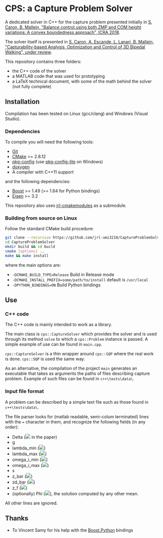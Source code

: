 CPS: a Capture Problem Solver
=============================

A dedicated solver in C++ for the capture problem presented initially in 
[S. Caron, B. Mallein, "Balance control using both ZMP and COM height variations: A convex boundedness approach", ICRA 2018](https://hal.archives-ouvertes.fr/hal-01590509/document).

The solver itself is presented in
[S. Caron, A. Escande, L. Lanari, B. Mallein, "Capturability-based Analysis, Optimization and Control of 3D Bipedal Walking", under review](https://hal.archives-ouvertes.fr/hal-01689331/document).

This repository contains three folders:
 - the C++ code of the solver
 - a MATLAB code that was used for prototyping
 - a LaTeX technical document, with some of the math behind the solver (not fully complete)

Installation
------------

Compilation has been tested on Linux (gcc/clang) and Windows (Visual Studio).

### Dependencies

To compile you will need the following tools:

 * [Git](https://git-scm.com/)
 * [CMake](https://cmake.org/) >= 2.8.12
 * [pkg-config](https://www.freedesktop.org/wiki/Software/pkg-config/) (use [pkg-config-lite](https://sourceforge.net/projects/pkgconfiglite/) on Windows)
 * [doxygen](http://www.doxygen.org)
 * A compiler with C++11 support
 
and the following dependencies:
 * [Boost](http://www.boost.org/) >= 1.49 (>= 1.64 for Python bindings)
 * [Eigen](http://eigen.tuxfamily.org/index.php?title=Main_Page) >= 3.2

This repository also uses [jrl-cmakemodules](https://github.com/jrl-umi3218/jrl-cmakemodules) as a submodule.

### Building from source on Linux

Follow the standard CMake build procedure:

```sh
git clone --recursive https://github.com/jrl-umi3218/CaptureProblemSolver
cd CaptureProblemSolver
mkdir build && cd build
cmake [options] ..
make && make install
```

where the main options are:
 * `-DCMAKE_BUILD_TYPE=Release` Build in Release mode
 * `-DCMAKE_INSTALL_PREFIX=some/path/to/install` default is `/usr/local`
 * `-DPYTHON_BINDINGS=ON` Build Python bindings

Use
---

### C++ code

The C++ code is mainly intended to work as a library.

The main class is `cps::CaptureSolver` which provides the solver and is used through its method `solve` to which a `cps::Problem` instance is passed.
A simple example of use can be found in `main.cpp`.

`cps::CaptureSolver` is a thin wrapper around `cps::SQP` where the real work is done. `cps::SQP` is used the same way.

As an alternative, the compilation of the project `main` generates an executable that takes as arguments the paths of files describing capture problem.
Example of such files can be found in `c++\tests\data\`.

### Input file format
A problem can be described by a simple text file such as those found in `c++\tests\data\`.

The file parser looks for (matlab readable, semi-colum terminated) lines with the `=` character in them, and recognize the following fields (in any order):
 * Delta (![](https://latex.codecogs.com/svg.latex?\boldsymbol{\delta}) in the paper)
 * g
 * lambda_min (![](https://latex.codecogs.com/svg.latex?\lambda_{min}))
 * lambda_max (![](https://latex.codecogs.com/svg.latex?\lambda_{max}))
 * omega_i_min (![](https://latex.codecogs.com/svg.latex?\omega_{\mathrm{i},\text{min}}))
 * omega_i_max (![](https://latex.codecogs.com/svg.latex?\omega_{\mathrm{i},\text{max}}))
 * s 
 * z_bar (![](https://latex.codecogs.com/svg.latex?\bar{z}_{\mathrm{i}}))
 * zd_bar (![](https://latex.codecogs.com/svg.latex?\dot{\bar{z}}_{\mathrm{i}}))
 * z_f (![](https://latex.codecogs.com/svg.latex?\bar{z}_{\mathrm{f}}))
 * (optionally) Phi (![](https://latex.codecogs.com/svg.latex?\left[\varphi_0=0,%20\varphi_1,%20\ldots,%20\varphi_n\right])), the solution computed by any other mean.
 
All other lines are ignored.

Thanks
------

- To Vincent Samy for his help with the
  [Boost.Python](http://www.boost.org/doc/libs/1_64_0/libs/python/doc/html/) bindings
